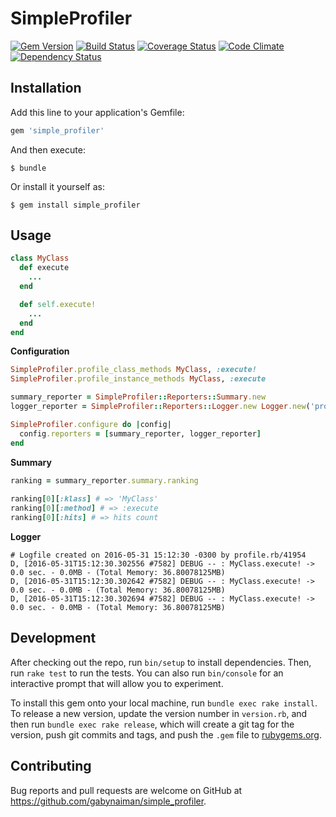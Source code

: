 # SimpleProfiler

[![Gem Version](https://badge.fury.io/rb/simple_profiler.svg)](https://rubygems.org/gems/simple_profiler)
[![Build Status](https://travis-ci.org/gabynaiman/simple_profiler.svg?branch=master)](https://travis-ci.org/gabynaiman/simple_profiler)
[![Coverage Status](https://coveralls.io/repos/gabynaiman/simple_profiler/badge.svg?branch=master)](https://coveralls.io/r/gabynaiman/simple_profiler?branch=master)
[![Code Climate](https://codeclimate.com/github/gabynaiman/simple_profiler.svg)](https://codeclimate.com/github/gabynaiman/simple_profiler)
[![Dependency Status](https://gemnasium.com/gabynaiman/simple_profiler.svg)](https://gemnasium.com/gabynaiman/simple_profiler)

## Installation

Add this line to your application's Gemfile:

```ruby
gem 'simple_profiler'
```

And then execute:

    $ bundle

Or install it yourself as:

    $ gem install simple_profiler

## Usage

```ruby
class MyClass
  def execute
    ...
  end

  def self.execute!
    ...
  end
end
```

**Configuration**
```ruby
SimpleProfiler.profile_class_methods MyClass, :execute!
SimpleProfiler.profile_instance_methods MyClass, :execute

summary_reporter = SimpleProfiler::Reporters::Summary.new
logger_reporter = SimpleProfiler::Reporters::Logger.new Logger.new('profile.log')

SimpleProfiler.configure do |config|
  config.reporters = [summary_reporter, logger_reporter]
end
```

**Summary**
```ruby
ranking = summary_reporter.summary.ranking
    
ranking[0][:klass] # => 'MyClass'
ranking[0][:method] # => :execute
ranking[0][:hits] # => hits count
```

**Logger**
```
# Logfile created on 2016-05-31 15:12:30 -0300 by profile.rb/41954
D, [2016-05-31T15:12:30.302556 #7582] DEBUG -- : MyClass.execute! -> 0.0 sec. - 0.0MB - (Total Memory: 36.80078125MB)
D, [2016-05-31T15:12:30.302642 #7582] DEBUG -- : MyClass.execute! -> 0.0 sec. - 0.0MB - (Total Memory: 36.80078125MB)
D, [2016-05-31T15:12:30.302694 #7582] DEBUG -- : MyClass.execute! -> 0.0 sec. - 0.0MB - (Total Memory: 36.80078125MB)
```

## Development

After checking out the repo, run `bin/setup` to install dependencies. Then, run `rake test` to run the tests. You can also run `bin/console` for an interactive prompt that will allow you to experiment.

To install this gem onto your local machine, run `bundle exec rake install`. To release a new version, update the version number in `version.rb`, and then run `bundle exec rake release`, which will create a git tag for the version, push git commits and tags, and push the `.gem` file to [rubygems.org](https://rubygems.org).

## Contributing

Bug reports and pull requests are welcome on GitHub at https://github.com/gabynaiman/simple_profiler.

